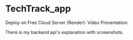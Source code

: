# TechTrack_app
Deploy on Free Cloud Server (Render):
Video Presentation:

There is my backend api's explanation with screenshots.
